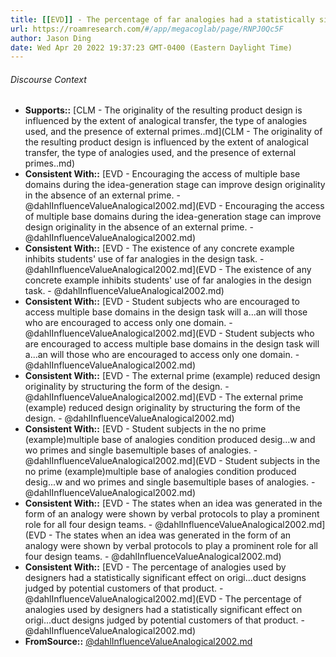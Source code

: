```yaml
---
title: [[EVD]] - The percentage of far analogies had a statistically significant, but small, positive effect on originality of designs generated by students. - [[@dahlInfluenceValueAnalogical2002]]
url: https://roamresearch.com/#/app/megacoglab/page/RNPJ0Qc5F
author: Jason Ding
date: Wed Apr 20 2022 19:37:23 GMT-0400 (Eastern Daylight Time)
---
```




###### Discourse Context

- **Supports::** [CLM - The originality of the resulting product design is influenced by the extent of analogical transfer, the type of analogies used, and the presence of external primes..md](CLM - The originality of the resulting product design is influenced by the extent of analogical transfer, the type of analogies used, and the presence of external primes..md)
- **Consistent With::** [EVD - Encouraging the access of multiple base domains during the idea-generation stage can improve design originality in the absence of an external prime. - @dahlInfluenceValueAnalogical2002.md](EVD - Encouraging the access of multiple base domains during the idea-generation stage can improve design originality in the absence of an external prime. - @dahlInfluenceValueAnalogical2002.md)
- **Consistent With::** [EVD - The existence of any concrete example inhibits students' use of far analogies in the design task. - @dahlInfluenceValueAnalogical2002.md](EVD - The existence of any concrete example inhibits students' use of far analogies in the design task. - @dahlInfluenceValueAnalogical2002.md)
- **Consistent With::** [EVD - Student subjects who are encouraged to access multiple base domains in the design task will a...an will those who are encouraged to access only one domain. - @dahlInfluenceValueAnalogical2002.md](EVD - Student subjects who are encouraged to access multiple base domains in the design task will a...an will those who are encouraged to access only one domain. - @dahlInfluenceValueAnalogical2002.md)
- **Consistent With::** [EVD - The external prime (example) reduced design originality by structuring the form of the design. - @dahlInfluenceValueAnalogical2002.md](EVD - The external prime (example) reduced design originality by structuring the form of the design. - @dahlInfluenceValueAnalogical2002.md)
- **Consistent With::** [EVD - Student subjects in the no prime (example)multiple base of analogies condition produced desig...w and wo primes and single basemultiple bases of analogies. - @dahlInfluenceValueAnalogical2002.md](EVD - Student subjects in the no prime (example)multiple base of analogies condition produced desig...w and wo primes and single basemultiple bases of analogies. - @dahlInfluenceValueAnalogical2002.md)
- **Consistent With::** [EVD - The states when an idea was generated in the form of an analogy were shown by verbal protocols to play a prominent role for all four design teams. - @dahlInfluenceValueAnalogical2002.md](EVD - The states when an idea was generated in the form of an analogy were shown by verbal protocols to play a prominent role for all four design teams. - @dahlInfluenceValueAnalogical2002.md)
- **Consistent With::** [EVD - The percentage of analogies used by designers had a statistically significant effect on origi...duct designs judged by potential customers of that product. - @dahlInfluenceValueAnalogical2002.md](EVD - The percentage of analogies used by designers had a statistically significant effect on origi...duct designs judged by potential customers of that product. - @dahlInfluenceValueAnalogical2002.md)
- **FromSource::** [@dahlInfluenceValueAnalogical2002.md](@dahlInfluenceValueAnalogical2002.md)
